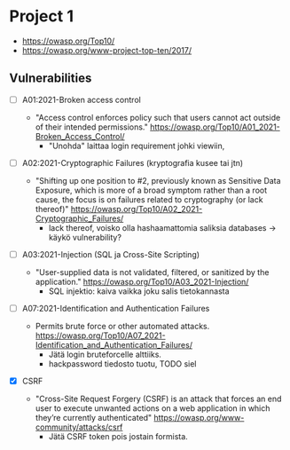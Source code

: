 # Project 1

- https://owasp.org/Top10/
- https://owasp.org/www-project-top-ten/2017/

## Vulnerabilities

- [ ] A01:2021-Broken access control
  - "Access control enforces policy such that users cannot act outside of their intended permissions." https://owasp.org/Top10/A01_2021-Broken_Access_Control/
    - "Unohda" laittaa login requirement johki viewiin,

- [ ] A02:2021-Cryptographic Failures (kryptografia kusee tai jtn)
  - "Shifting up one position to #2, previously known as Sensitive Data Exposure, which is more of a broad symptom rather than a root cause, the focus is on failures related to cryptography (or lack thereof)" https://owasp.org/Top10/A02_2021-Cryptographic_Failures/
    - lack thereof, voisko olla hashaamattomia saliksia databases -> käykö vulnerability?

- [ ] A03:2021-Injection (SQL ja Cross-Site Scripting)
  - "User-supplied data is not validated, filtered, or sanitized by the application." https://owasp.org/Top10/A03_2021-Injection/
    - SQL injektio: kaiva vaikka joku salis tietokannasta

- [ ] A07:2021-Identification and Authentication Failures
  - Permits brute force or other automated attacks. https://owasp.org/Top10/A07_2021-Identification_and_Authentication_Failures/
    - Jätä login bruteforcelle alttiiks.
    - hackpassword tiedosto tuotu, TODO siel

- [X] CSRF
  - "Cross-Site Request Forgery (CSRF) is an attack that forces an end user to execute unwanted actions on a web application in which they’re currently authenticated" https://owasp.org/www-community/attacks/csrf
    - Jätä CSRF token pois jostain formista.


